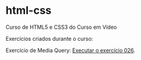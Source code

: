 # html-css
Curso de HTML5 e CSS3 do Curso em Vídeo

Exercícios criados durante o curso:

Exercício de Media Query:
[Executar o exercício 026](https://alexandrafribeiro.github.io/html-css/exercicios/ex026/mq002).